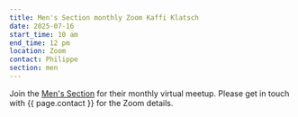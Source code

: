 ```yaml
---
title: Men's Section monthly Zoom Kaffi Klatsch
date: 2025-07-16
start_time: 10 am
end_time: 12 pm
location: Zoom
contact: Philippe
section: men
---
```


Join the [Men's Section][mens] for their monthly virtual meetup. Please get in
touch with {{ page.contact }} for the Zoom details.

[mens]: <{% link _pages/sections/men.md %}>
